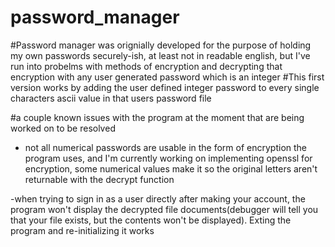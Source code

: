 # password_manager
#Password manager was orignially developed for the purpose of holding my own
 passwords securely-ish, at least not in readable english, but I've run into 
 probelms with methods of encryption and decrypting that encryption with any 
 user generated password which is an integer
#This first version works by adding the user defined integer password to
 every single characters ascii value in that users password file 
 
 #a couple known issues with the program at the moment that are being worked on to be resolved
- not all numerical passwords are usable in the form of encryption the program uses, and I'm currently
  working on implementing openssl for encryption, some numerical values make it so the original letters 
  aren't returnable with the decrypt function

-when trying to sign in as a user directly after making your account, the program won't display the 
 decrypted file documents(debugger will tell you that your file exists, but the contents won't be displayed).
 Exting the program and re-initializing it works
